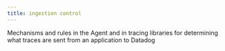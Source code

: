 ```yaml
---
title: ingestion control
---
```

Mechanisms and rules in the Agent and in tracing libraries for determining what traces are sent from an application to Datadog